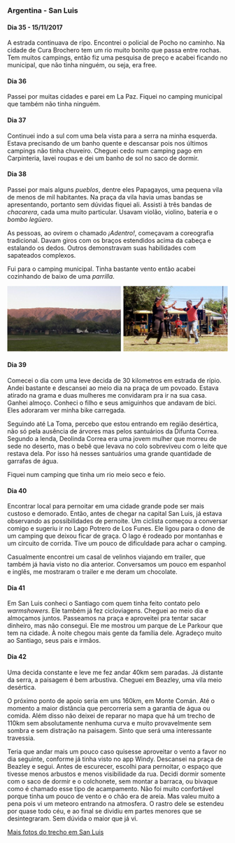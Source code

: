 

### Argentina - San Luis

#### Dia 35 - 15/11/2017

A estrada continuava de rípo.
Encontrei o policial de Pocho no caminho.
Na cidade de Cura Brochero tem um rio muito bonito que passa entre rochas.
Tem muitos campings, então fiz uma pesquisa de preço e acabei ficando no municipal, que não tinha ninguém, ou seja, era free.

#### Dia 36

Passei por muitas cidades e parei em La Paz.
Fiquei no camping municipal que também não tinha ninguém.

#### Dia 37

Continuei indo a sul com uma bela vista para a serra na minha esquerda.
Estava precisando de um banho quente e descansar pois nos últimos campings não tinha chuveiro.
Cheguei cedo num camping pago em Carpinteria, lavei roupas e dei um banho de sol no saco de dormir.

#### Dia 38

Passei por mais alguns *pueblos*, dentre eles Papagayos, uma pequena vila de menos de mil habitantes.
Na praça da vila havia umas bandas se apresentando, portanto sem dúvidas fiquei ali.
Assisti à três bandas de *chacarera*, cada uma muito particular.
Usavam violão, violino, bateria e o *bombo legüero*.

As pessoas, ao ovirem o chamado *¡Adentro!*, começavam a coreografia tradicional. 
Davam giros com os braços estendidos acima da cabeça e estalando os dedos.
Outros demonstravam suas habilidades com sapateados complexos.

Fui para o camping municipal.
Tinha bastante vento então acabei cozinhando de baixo de uma *parrilla*.

![sierra grande e chacarera em Papagayos](./assets/images/san-luis.jpg)

#### Dia 39

Comecei o dia com uma leve decida de 30 kilometros em estrada de rípio.
Andei bastante e descansei ao meio dia na praça de um povoado.
Estava atirado na grama e duas mulheres me convidaram pra ir na sua casa.
Ganhei almoço.
Conheci o filho e seus amiguinhos que andavam de bici. Eles adoraram ver minha bike carregada.

Seguindo até La Toma, percebo que estou entrando em região desértica, não só pela ausência de árvores mas pelos santuários da Difunta Correa.
Segundo a lenda, Deolinda Correa era uma jovem mulher que morreu de sede no deserto, mas o bebê que levava no colo sobreviveu com o leite que restava dela. 
Por isso há nesses santuários uma grande quantidade de garrafas de água.

Fiquei num camping que tinha um rio meio seco e feio.

#### Dia 40

Encontrar local para pernoitar em uma cidade grande pode ser mais custoso e demorado.
Então, antes de chegar na capital San Luis, já estava observando as possibilidades de pernoite.
Um ciclista começou a conversar comigo e sugeriu ir no Lago Potrero de Los Funes.
Ele ligou para o dono de um camping que deixou ficar de graça.
O lago é rodeado por montanhas e um circuito de corrida.
Tive um pouco de dificuldade para achar o camping.

Casualmente encontrei um casal de velinhos viajando em trailer, que também já havia visto no dia anterior.
Conversamos um pouco em espanhol e inglês, me mostraram o trailer e me deram um chocolate.

#### Dia 41

Em San Luis conheci o Santiago com quem tinha feito contato pelo *warmshowers*.
Ele também já fez cicloviagens.
Cheguei ao meio dia e almoçamos juntos.
Passeamos na praça e aproveitei pra tentar sacar dinheiro, mas não consegui. 
Ele me mostrou um parque de Le Parkour que tem na cidade.
À noite chegou mais gente da família dele.
Agradeço muito ao Santiago, seus pais e irmãos.

#### Dia 42

Uma decida constante e leve me fez andar 40km sem paradas.
Já distante da serra, a paisagem é bem arbustiva.
Cheguei em Beazley, uma vila meio desértica.

O próximo ponto de apoio seria em uns 160km, em Monte Comán.
Até o momento a maior distância que percorreria sem a garantia de água ou comida.
Além disso não deixei de reparar no mapa que há um trecho de 110km sem absolutamente nenhuma curva e muito provavelmente sem sombra e sem distração na paisagem.
Sinto que será uma interessante travessia.

Teria que andar mais um pouco caso quisesse aproveitar o vento a favor no dia seguinte, conforme já tinha visto no app Windy.
Descansei na praça de Beazley e segui.
Antes de escurecer, escolhi para pernoitar, o espaço que tivesse menos arbustos e menos visibilidade da rua.
Decidi dormir somente com o saco de dormir e o colchonete, sem montar a barraca, ou bivaque como é chamado esse tipo de acampamento.
Não foi muito confortável porque tinha um pouco de vento e o chão era de areia.
Mas valeu muito a pena pois vi um meteoro entrando na atmosfera.
O rastro dele se estendeu por quase todo céu, e ao final se dividiu em partes menores que se desintegraram.
Sem dúvida o maior que já vi.

[Mais fotos do trecho em San Luis](https://photos.app.goo.gl/vyKhBGIpazr7HDX43)




